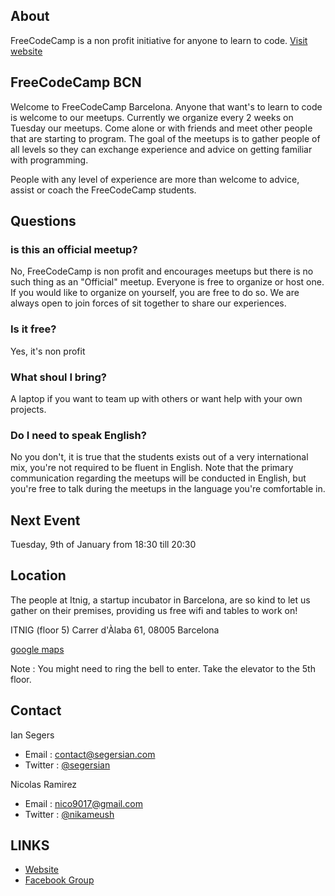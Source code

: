 ## About

FreeCodeCamp is a non profit initiative for anyone to learn to code. [Visit website](https://www.freecodecamp.org/)

## FreeCodeCamp BCN

Welcome to FreeCodeCamp Barcelona. Anyone that want's to learn to code is welcome to our meetups. Currently we organize every 2 weeks on Tuesday our meetups. Come alone or with friends and meet other people that are starting to program. The goal of the meetups is to gather people of all levels so they can exchange experience and advice on getting familiar with programming.

People with any level of experience are more than welcome to advice, assist or coach the FreeCodeCamp students. 

## Questions

### is this an official meetup?
No, FreeCodeCamp is non profit and encourages meetups but there is no such thing as an "Official" meetup. Everyone is free to organize or host one. If you would like to organize on yourself, you are free to do so. We are always open to join forces of sit together to share our experiences.

### Is it free?
Yes, it's non profit

### What shoul I bring?
A laptop if you want to team up with others or want help with your own projects.

### Do I need to speak English?
No you don't, it is true that the students exists out of a very international mix, you're not required to be fluent in English. Note that the primary communication regarding the meetups will be conducted in English, but you're free to talk during the meetups in the language you're comfortable in.

## Next Event
Tuesday, 9th of January from 18:30 till 20:30

## Location
The people at Itnig, a startup incubator in Barcelona, are so kind to let us gather on their premises, providing us free wifi and tables to work on!

ITNIG (floor 5)
Carrer d'Àlaba 61, 
08005 Barcelona

[google maps](https://goo.gl/maps/yeix8tqJF7M2)

Note : You might need to ring the bell to enter. Take the elevator to the 5th floor.

## Contact

Ian Segers

- Email : contact@segersian.com
- Twitter : [@segersian](https://twitter.com/SegersIan)

Nicolas Ramirez 

- Email : nico9017@gmail.com
- Twitter : [@nikameush](https://twitter.com/nikameush)

## LINKS
- [Website](https://www.freecodecamp.org/)
- [Facebook Group](https://www.facebook.com/groups/free.code.camp.barcelona/?ref=br_rs)
